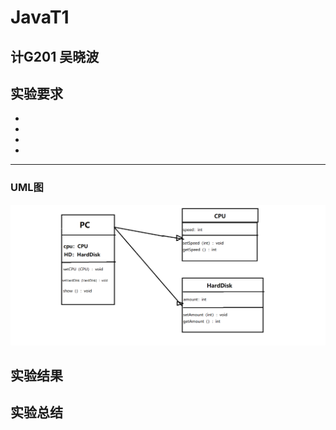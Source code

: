 # JavaT1

## 计G201 吴晓波

## 实验要求
+
+
+
+

---
### UML图

![](https://github.com/INHOPEKEEP/JavaT1/blob/main/picture/11.png)

## 实验结果

## 实验总结



